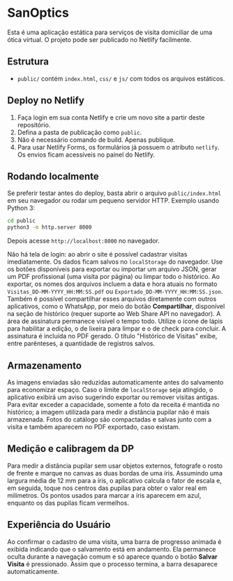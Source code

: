 # SanOptics

Esta é uma aplicação estática para serviços de visita domiciliar de uma ótica virtual. O projeto pode ser publicado no Netlify facilmente.

## Estrutura
 - `public/` contém `index.html`, `css/` e `js/` com todos os arquivos estáticos.

## Deploy no Netlify
1. Faça login em sua conta Netlify e crie um novo site a partir deste repositório.
2. Defina a pasta de publicação como `public`.
3. Não é necessário comando de build. Apenas publique.
4. Para usar Netlify Forms, os formulários já possuem o atributo `netlify`. Os envios ficam acessíveis no painel do Netlify.

## Rodando localmente
Se preferir testar antes do deploy, basta abrir o arquivo `public/index.html` em
seu navegador ou rodar um pequeno servidor HTTP. Exemplo usando Python 3:

```bash
cd public
python3 -m http.server 8000
```

Depois acesse `http://localhost:8000` no navegador.

Não há tela de login: ao abrir o site é possível cadastrar visitas imediatamente. Os dados ficam salvos no `localStorage` do navegador.
Use os botões disponíveis para exportar ou importar um arquivo JSON, gerar um PDF profissional (uma visita por página) ou limpar todo o histórico. Ao exportar, os nomes dos arquivos incluem a data e hora atuais no formato `Visitas_DD-MM-YYYY_HH:MM:SS.pdf` ou `Exportado_DD-MM-YYYY_HH:MM:SS.json`.
Também é possível compartilhar esses arquivos diretamente com outros aplicativos, como o WhatsApp, por meio do botão **Compartilhar**, disponível na seção de histórico (requer suporte ao Web Share API no navegador).
A área de assinatura permanece visível o tempo todo. Utilize o ícone de lápis para habilitar a edição, o de lixeira para limpar e o de check para concluir. A assinatura é incluída no PDF gerado.
O título "Histórico de Visitas" exibe, entre parênteses, a quantidade de registros salvos.

## Armazenamento
As imagens enviadas são reduzidas automaticamente antes do salvamento para economizar espaço. Caso o limite de `localStorage` seja atingido, o aplicativo exibirá um aviso sugerindo exportar ou remover visitas antigas. Para evitar exceder a capacidade, somente a foto da receita é mantida no histórico; a imagem utilizada para medir a distância pupilar não é mais armazenada. Fotos do catálogo são compactadas e salvas junto com a visita e também aparecem no PDF exportado, caso existam.

## Medição e calibragem da DP
Para medir a distância pupilar sem usar objetos externos, fotografe o rosto de frente e marque no canvas as duas bordas de uma íris.
Assumindo uma largura média de 12&nbsp;mm para a íris, o aplicativo calcula o fator de escala e, em seguida, toque nos centros das pupilas para obter o valor real em milímetros.
Os pontos usados para marcar a íris aparecem em azul, enquanto os das pupilas ficam vermelhos.

## Experiência do Usuário
Ao confirmar o cadastro de uma visita, uma barra de progresso animada é exibida indicando que o salvamento está em andamento. Ela permanece oculta durante a navegação comum e só aparece quando o botão **Salvar Visita** é pressionado. Assim que o processo termina, a barra desaparece automaticamente.
